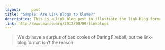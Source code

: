 ```yaml
---
layout:     post
title: "Sample: Are Link Blogs to blame?"
description: This is a link blog post to illustrate the link blog format
link: http://www.marco.org/2012/08/09/linkblogs
---
```

> We do have a surplus of bad copies of Daring Fireball, but the link-blog format isn’t the reason
